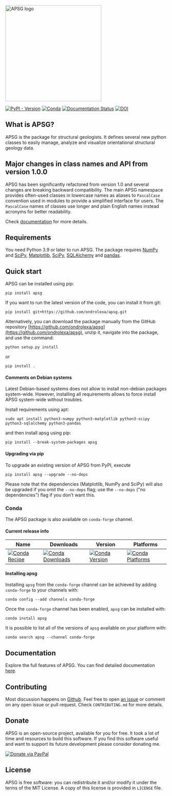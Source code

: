 <img src="https://ondrolexa.github.io/apsg/apsg_banner.svg" alt="APSG logo" width="300px"/>

[![PyPI - Version](https://img.shields.io/pypi/v/apsg)](https://pypi.org/project/apsg)
[![Conda](https://img.shields.io/conda/v/conda-forge/apsg)](https://anaconda.org/conda-forge/apsg)
[![Documentation Status](https://readthedocs.org/projects/apsg/badge/?version=stable)](https://apsg.readthedocs.io/en/stable/?badge=stable)
[![DOI](https://zenodo.org/badge/24879346.svg)](https://zenodo.org/badge/latestdoi/24879346)

## What is APSG?

APSG is the package for structural geologists. It defines several new python classes to easily manage, analyze and visualize orientational structural geology data.

## Major changes in class names and API from version 1.0.0

APSG has been significantly refactored from version 1.0 and several changes are
breaking backward compatibility. The main APSG namespace provides often-used
classes in lowercase names as aliases to `PascalCase` convention used in
modules to provide a simplified interface for users. The `PascalCase` names of
classes use longer and plain English names instead acronyms for better
readability.

Check [documentation](https://apsg.readthedocs.org) for more details.


## Requirements

You need Python 3.9 or later to run APSG. The package requires [NumPy](https://numpy.org/) and [SciPy](https://www.scipy.org/),
[Matplotlib](https://matplotlib.org/), [SciPy](https://scipy.org/), [SQLAlchemy](https://www.sqlalchemy.org/)
and [pandas](https://pandas.pydata.org/).

## Quick start

APSG can be installed using pip:
```
pip install apsg
```
If you want to run the latest version of the code, you can install it from git:
```
pip install git+https://github.com/ondrolexa/apsg.git
```
Alternatively, you can download the package manually from the GitHub repository [https://github.com/ondrolexa/apsg](https://github.com/ondrolexa/apsg), unzip it, navigate into the package, and use the command:
```
python setup.py install
```
or
```
pip install .
```

#### Comments on Debian systems

Latest Debian-based systems does not allow to install non-debian packages system-wide.
However, installing all requirements allows to force install APSG system-wide without troubles.

Install requirements using apt:
```
sudo apt install python3-numpy python3-matplotlib python3-scipy python3-sqlalchemy python3-pandas
```

and then install apsg using pip:
```
pip install --break-system-packages apsg
```

#### Upgrading via pip

To upgrade an existing version of APSG from PyPI, execute
```
pip install apsg --upgrade --no-deps
```
Please note that the dependencies (Matplotlib, NumPy and SciPy) will also be upgraded if you omit the `--no-deps` flag; use the `--no-deps` ("no dependencies") flag if you don't want this.

### Conda

The APSG package is also available on `conda-forge` channel.

#### Current release info

| Name | Downloads | Version | Platforms |
| --- | --- | --- | --- |
| [![Conda Recipe](https://img.shields.io/badge/recipe-apsg-green.svg)](https://anaconda.org/conda-forge/apsg) | [![Conda Downloads](https://img.shields.io/conda/dn/conda-forge/apsg.svg)](https://anaconda.org/conda-forge/apsg) | [![Conda Version](https://img.shields.io/conda/vn/conda-forge/apsg.svg)](https://anaconda.org/conda-forge/apsg) | [![Conda Platforms](https://img.shields.io/conda/pn/conda-forge/apsg.svg)](https://anaconda.org/conda-forge/apsg) |

#### Installing apsg

Installing `apsg` from the `conda-forge` channel can be achieved by adding `conda-forge` to your channels with:

```
conda config --add channels conda-forge
```

Once the `conda-forge` channel has been enabled, `apsg` can be installed with:

```
conda install apsg
```

It is possible to list all of the versions of `apsg` available on your platform with:

```
conda search apsg --channel conda-forge
```

## Documentation

Explore the full features of APSG. You can find detailed documentation [here](https://apsg.readthedocs.org).

## Contributing

Most discussion happens on [Github](https://github.com/ondrolexa/apsg). Feel free to open [an issue](https://github.com/ondrolexa/apsg/issues/new) or comment on any open issue or pull request. Check ``CONTRIBUTING.md`` for more details.

## Donate

APSG is an open-source project, available for you for free. It took a lot of time and resources to build this software. If you find this software useful and want to support its future development please consider donating me.

[![Donate via PayPal](https://www.paypalobjects.com/en_US/i/btn/btn_donateCC_LG.gif)](https://www.paypal.com/cgi-bin/webscr?cmd=_donations&business=QTYZWVUNDUAH8&item_name=APSG+development+donation&currency_code=EUR&source=url)

## License

APSG is free software: you can redistribute it and/or modify it under the terms of the MIT License. A copy of this license is provided in ``LICENSE`` file.
